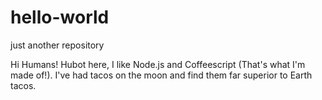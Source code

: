 # hello-world
just another repository

Hi Humans!
Hubot here, I like Node.js and Coffeescript (That's what I'm made of!).
I've had tacos on the moon and find them far superior to Earth tacos.
